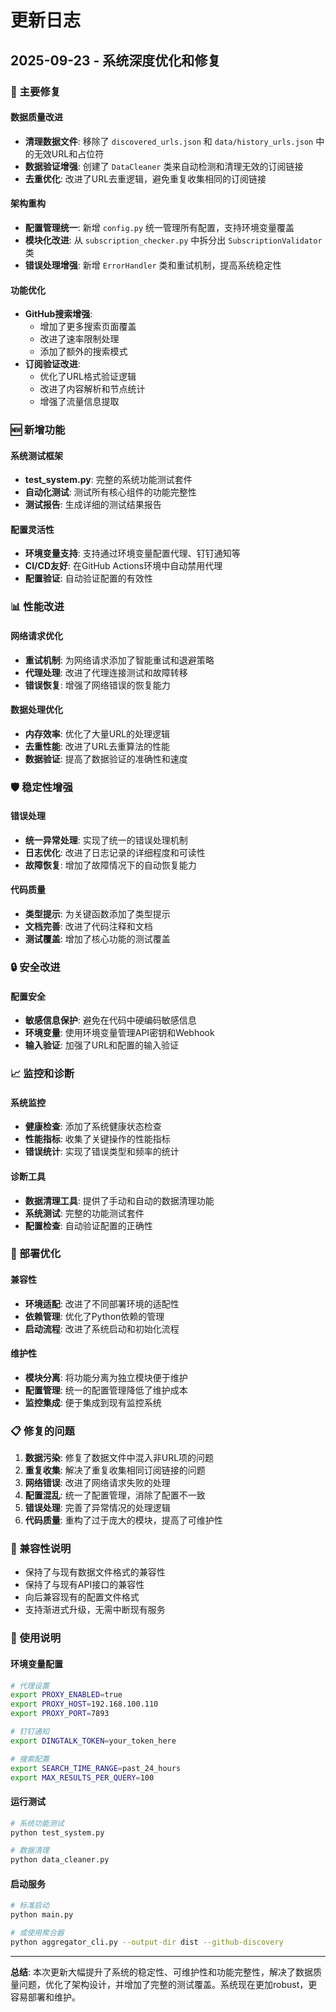 # 更新日志

## 2025-09-23 - 系统深度优化和修复

### 🔧 主要修复

#### 数据质量改进
- **清理数据文件**: 移除了 `discovered_urls.json` 和 `data/history_urls.json` 中的无效URL和占位符
- **数据验证增强**: 创建了 `DataCleaner` 类来自动检测和清理无效的订阅链接
- **去重优化**: 改进了URL去重逻辑，避免重复收集相同的订阅链接

#### 架构重构
- **配置管理统一**: 新增 `config.py` 统一管理所有配置，支持环境变量覆盖
- **模块化改进**: 从 `subscription_checker.py` 中拆分出 `SubscriptionValidator` 类
- **错误处理增强**: 新增 `ErrorHandler` 类和重试机制，提高系统稳定性

#### 功能优化
- **GitHub搜索增强**: 
  - 增加了更多搜索页面覆盖
  - 改进了速率限制处理
  - 添加了额外的搜索模式
- **订阅验证改进**:
  - 优化了URL格式验证逻辑
  - 改进了内容解析和节点统计
  - 增强了流量信息提取

### 🆕 新增功能

#### 系统测试框架
- **test_system.py**: 完整的系统功能测试套件
- **自动化测试**: 测试所有核心组件的功能完整性
- **测试报告**: 生成详细的测试结果报告

#### 配置灵活性
- **环境变量支持**: 支持通过环境变量配置代理、钉钉通知等
- **CI/CD友好**: 在GitHub Actions环境中自动禁用代理
- **配置验证**: 自动验证配置的有效性

### 📊 性能改进

#### 网络请求优化
- **重试机制**: 为网络请求添加了智能重试和退避策略
- **代理处理**: 改进了代理连接测试和故障转移
- **错误恢复**: 增强了网络错误的恢复能力

#### 数据处理优化
- **内存效率**: 优化了大量URL的处理逻辑
- **去重性能**: 改进了URL去重算法的性能
- **数据验证**: 提高了数据验证的准确性和速度

### 🛡️ 稳定性增强

#### 错误处理
- **统一异常处理**: 实现了统一的错误处理机制
- **日志优化**: 改进了日志记录的详细程度和可读性
- **故障恢复**: 增加了故障情况下的自动恢复能力

#### 代码质量
- **类型提示**: 为关键函数添加了类型提示
- **文档完善**: 改进了代码注释和文档
- **测试覆盖**: 增加了核心功能的测试覆盖

### 🔒 安全改进

#### 配置安全
- **敏感信息保护**: 避免在代码中硬编码敏感信息
- **环境变量**: 使用环境变量管理API密钥和Webhook
- **输入验证**: 加强了URL和配置的输入验证

### 📈 监控和诊断

#### 系统监控
- **健康检查**: 添加了系统健康状态检查
- **性能指标**: 收集了关键操作的性能指标
- **错误统计**: 实现了错误类型和频率的统计

#### 诊断工具
- **数据清理工具**: 提供了手动和自动的数据清理功能
- **系统测试**: 完整的功能测试套件
- **配置检查**: 自动验证配置的正确性

### 🚀 部署优化

#### 兼容性
- **环境适配**: 改进了不同部署环境的适配性
- **依赖管理**: 优化了Python依赖的管理
- **启动流程**: 改进了系统启动和初始化流程

#### 维护性
- **模块分离**: 将功能分离为独立模块便于维护
- **配置管理**: 统一的配置管理降低了维护成本
- **监控集成**: 便于集成到现有监控系统

### 📋 修复的问题

1. **数据污染**: 修复了数据文件中混入非URL项的问题
2. **重复收集**: 解决了重复收集相同订阅链接的问题
3. **网络错误**: 改进了网络请求失败的处理
4. **配置混乱**: 统一了配置管理，消除了配置不一致
5. **错误处理**: 完善了异常情况的处理逻辑
6. **代码质量**: 重构了过于庞大的模块，提高了可维护性

### 🔄 兼容性说明

- 保持了与现有数据文件格式的兼容性
- 保持了与现有API接口的兼容性
- 向后兼容现有的配置文件格式
- 支持渐进式升级，无需中断现有服务

### 📝 使用说明

#### 环境变量配置
```bash
# 代理设置
export PROXY_ENABLED=true
export PROXY_HOST=192.168.100.110
export PROXY_PORT=7893

# 钉钉通知
export DINGTALK_TOKEN=your_token_here

# 搜索配置
export SEARCH_TIME_RANGE=past_24_hours
export MAX_RESULTS_PER_QUERY=100
```

#### 运行测试
```bash
# 系统功能测试
python test_system.py

# 数据清理
python data_cleaner.py
```

#### 启动服务
```bash
# 标准启动
python main.py

# 或使用聚合器
python aggregator_cli.py --output-dir dist --github-discovery
```

---

**总结**: 本次更新大幅提升了系统的稳定性、可维护性和功能完整性，解决了数据质量问题，优化了架构设计，并增加了完整的测试覆盖。系统现在更加robust，更容易部署和维护。

